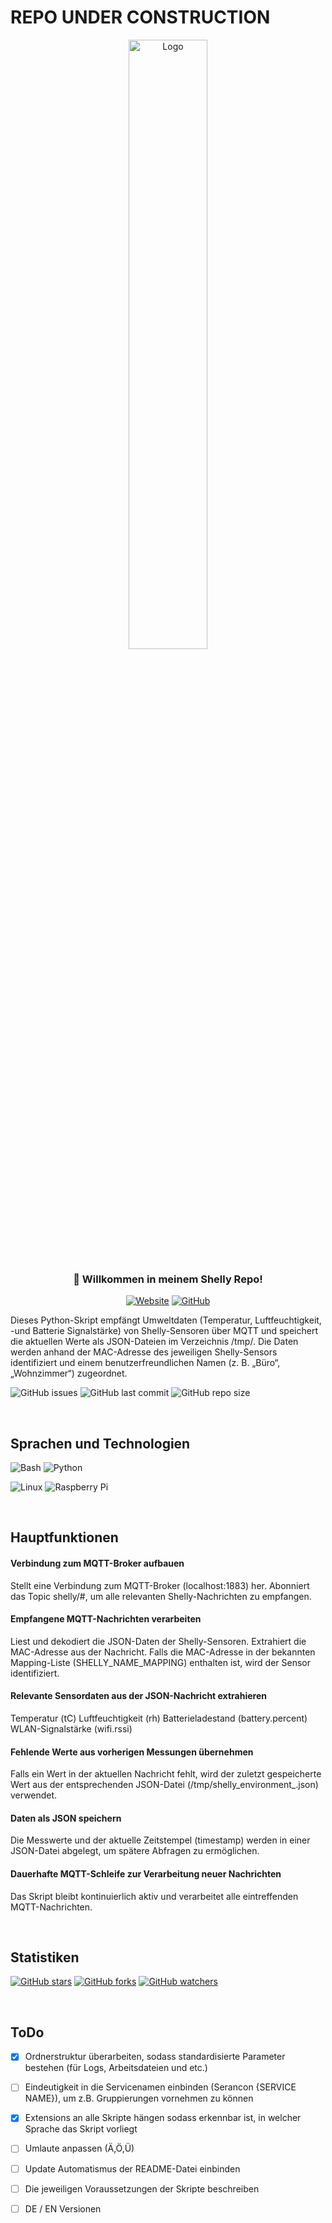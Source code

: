 # REPO UNDER CONSTRUCTION

<div align="center">
    <img src="https://serancon.de/wp-content/uploads/2022/03/logo.png" alt="Logo" style="width:50%;">
</div>



<div align="center">
   
### 👋 Willkommen in meinem Shelly Repo!  

[![Website](https://img.shields.io/badge/Website-Visit-blue?style=for-the-badge)](https://serancon.de) [![GitHub](https://img.shields.io/badge/GitHub-Profile-181717?style=for-the-badge&logo=github&logoColor=white)](https://github.com/Individuum92)

</div>

Dieses Python-Skript empfängt Umweltdaten (Temperatur, Luftfeuchtigkeit, -und Batterie Signalstärke) von Shelly-Sensoren über MQTT und speichert die aktuellen Werte als JSON-Dateien im Verzeichnis /tmp/. Die Daten werden anhand der MAC-Adresse des jeweiligen Shelly-Sensors identifiziert und einem benutzerfreundlichen Namen (z. B. „Büro“, „Wohnzimmer“) zugeordnet.

![GitHub issues](https://img.shields.io/github/issues/Individuum92/check_mk)
 ![GitHub last commit](https://img.shields.io/github/last-commit/Individuum92/check_mk) ![GitHub repo size](https://img.shields.io/github/repo-size/Individuum92/check_mk)

<br>

## Sprachen und Technologien

![Bash](https://img.shields.io/badge/Bash-4EAA25?style=for-the-badge&logo=gnu-bash&logoColor=white) ![Python](https://img.shields.io/badge/Python-3776AB?style=for-the-badge&logo=python&logoColor=white) 

![Linux](https://img.shields.io/badge/Linux-FCC624?style=for-the-badge&logo=linux&logoColor=black) ![Raspberry Pi](https://img.shields.io/badge/Raspberry%20Pi-A22846?style=for-the-badge&logo=raspberry-pi&logoColor=white)

<br>

## Hauptfunktionen
#### Verbindung zum MQTT-Broker aufbauen

Stellt eine Verbindung zum MQTT-Broker (localhost:1883) her.
Abonniert das Topic shelly/#, um alle relevanten Shelly-Nachrichten zu empfangen.

#### Empfangene MQTT-Nachrichten verarbeiten

Liest und dekodiert die JSON-Daten der Shelly-Sensoren.
Extrahiert die MAC-Adresse aus der Nachricht.
Falls die MAC-Adresse in der bekannten Mapping-Liste (SHELLY_NAME_MAPPING) enthalten ist, wird der Sensor identifiziert.

#### Relevante Sensordaten aus der JSON-Nachricht extrahieren

Temperatur (tC)
Luftfeuchtigkeit (rh)
Batterieladestand (battery.percent)
WLAN-Signalstärke (wifi.rssi)

#### Fehlende Werte aus vorherigen Messungen übernehmen

Falls ein Wert in der aktuellen Nachricht fehlt, wird der zuletzt gespeicherte Wert aus der entsprechenden JSON-Datei (/tmp/shelly_environment_<Raum>.json) verwendet.

#### Daten als JSON speichern

Die Messwerte und der aktuelle Zeitstempel (timestamp) werden in einer JSON-Datei abgelegt, um spätere Abfragen zu ermöglichen.

#### Dauerhafte MQTT-Schleife zur Verarbeitung neuer Nachrichten

Das Skript bleibt kontinuierlich aktiv und verarbeitet alle eintreffenden MQTT-Nachrichten.

<br>

## Statistiken

[![GitHub stars](https://img.shields.io/github/stars/Individuum92/check_mk?style=for-the-badge)](https://github.com/Individuum92/check_mk/stargazers)
[![GitHub forks](https://img.shields.io/github/forks/Individuum92/check_mk?style=for-the-badge)](https://github.com/Individuum92/check_mk/network/members)
[![GitHub watchers](https://img.shields.io/github/watchers/Individuum92/check_mk?style=for-the-badge)](https://github.com/Individuum92/check_mk/watchers)

<br>

## ToDo

- [X] Ordnerstruktur überarbeiten, sodass standardisierte Parameter bestehen (für Logs, Arbeitsdateien und etc.)
- [ ] Eindeutigkeit in die Servicenamen einbinden (Serancon {SERVICE NAME}), um z.B. Gruppierungen vornehmen zu können
- [X] Extensions an alle Skripte hängen sodass erkennbar ist, in welcher Sprache das Skript vorliegt
- [ ] Umlaute anpassen (Ä,Ö,Ü)
- [ ] Update Automatismus der README-Datei einbinden
- [ ] Die jeweiligen Voraussetzungen der Skripte beschreiben
- [ ] DE / EN Versionen

